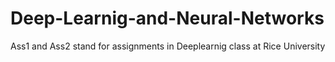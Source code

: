 # Deep-Learnig-and-Neural-Networks
Ass1 and Ass2 stand for assignments in Deeplearnig class at Rice University
